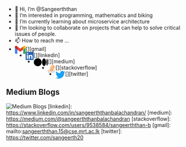 - 👋 Hi, I’m @Sangeerththan
- 👀 I’m interested in programming, mathematics and biking
- 🌱 I’m currently learning about microservice architecture
- 💞️ I’m looking to collaborate on projects that can help to solve critical issues of people.
- 📫 How to reach me ...
- [<img align="left" alt="Sangeerththan" height="22px" src="./icons/Gmail.png" />][gmail]
- [<img align="left" alt="Sangeerththan" height="22px" src="./icons/LinkedIn.png" />][linkedin]
- [<img align="left" alt="Sangeerththan" height="22px" src="./icons/Medium.png" />][medium]
- [<img align="left" alt="Sangeerththan" height="22px" src="./icons/StackOverflow.png" />][stackoverflow]
- [<img align="left" alt="Sangeerththan" height="22px" src="./icons/Twitter.png" />][twitter]

## Medium Blogs
![Medium Blogs](https://github-readme-medium-card.vercel.app/getMediumBlogs?username=sangeerththanbalachandran&limit=3&theme=tokyonight)
[linkedin]: https://www.linkedin.com/in/sangeerththanbalachandran/
[medium]: https://medium.com/@sangeerththanbalachandran
[stackoverflow]: https://stackoverflow.com/users/9538584/sangeerththan-b
[gmail]: mailto:sangeerththan.15@cse.mrt.ac.lk
[twitter]: https://twitter.com/sangeerth20
